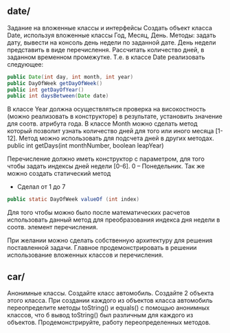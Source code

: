 

## date/
Задание на вложенные классы и интерфейсы
Создать объект класса Date, используя вложенные классы Год, Месяц, День. Методы: задать дату, вывести на консоль день недели по заданной дате. День недели представить в виде перечислення. Рассчитать количество дней, в заданном временном промежутке.
Т.е. в классе Date реализовать следующее:

```java
public Date(int day, int month, int year)
public DayOfWeek getDayOfWeek()
public int getDayOfYear()
public int daysBetween(Date date)
```
В классе Year должна осуществляться проверка на високостность (можно реализовать в конструкторе) в результате, установить значение для соотв. атрибута года.
В классе Month можно сделать метод который позволит узнать количество дней для того или иного месяца [1-12]. Метод можно использовать для подсчета дней в других методах.
public int getDays(int monthNumber, boolean leapYear)

Перечисление должно иметь конструктор с параметром, для того чтобы задать индексы дней недели [0-6]. 0 – Понедельник.
Так же можно создать статический метод

* Сделал от 1 до 7

```java
public static DayOfWeek valueOf (int index)
```

Для того чтобы можно было после математических расчетов использовать данный метод для преобразования индекса дня недели в соотв. элемент перечисления.

При желании можно сделать собственную архитектуру для решения поставленной задачи. Главное продемонстрировать в решении использование вложенных классов и перечисления.

## car/
Анонимные классы.
Создайте класс автомобиль. Создайте 2 объекта этого класса. При создании каждого из объектов класса автомобиль переопределите методы toString() и equals() c помощью анонимных классов, что б вывод toString() был различным для каждого из объектов. Продемонстрируйте, работу переопределенных методов.